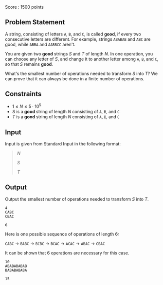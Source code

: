 Score : $1500$ points

## Problem Statement

A string, consisting of letters `A`, `B`, and `C`, is called **good**, if every two consecutive letters are different. For example, strings `ABABAB` and `ABC` are good, while `ABBA` and `AABBCC` aren't.

You are given two **good** strings $S$ and $T$ of length $N$.
In one operation, you can choose any letter of $S$, and change it to another letter among `A`, `B`, and `C`, so that $S$ remains **good**.

What's the smallest number of operations needed to transform $S$ into $T$?
We can prove that it can always be done in a finite number of operations.

## Constraints

- $1\le N \le 5\cdot 10^5$
- $S$ is a **good** string of length $N$ consisting of `A`, `B`, and `C`
- $T$ is a **good** string of length $N$ consisting of `A`, `B`, and `C`

## Input

Input is given from Standard Input in the following format:

> $N$
> 
> $S$
> 
> $T$

## Output

Output the smallest number of operations needed to transform $S$ into $T$.

```input1
4
CABC
CBAC
```

```output1
6
```

Here is one possible sequence of operations of length $6$:

`CABC` $\to$ `BABC` $\to$ `BCBC` $\to$ `BCAC` $\to$ `ACAC` $\to$ `ABAC` $\to$ `CBAC`

It can be shown that $6$ operations are necessary for this case.

```input2
10
ABABABABAB
BABABABABA
```

```output2
15
```